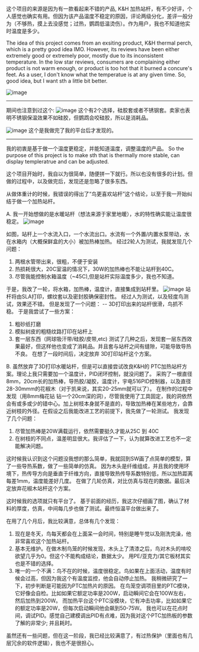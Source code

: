 这个项目的来源是因为有一款看起来不错的产品, K&H 加热站杆，有不少好评，个人感觉也确实有用。但因为该产品温度不稳定的原因，评论两级分化，差评一般分为（不够热，摸上去没感觉；过热，鹦鹉低温烫伤）。作为用户，我也不知道他实时温度是多少。

The idea of this project comes from an exsiting product, K&H thermal perch, which is a pretty good idea IMO. However, its reviews have been either extremely good or extremely poor, mostly due to its inconsistent temperature. In the low star reviews, consumers are complaining either product is not warm enough, or product is too hot that it burned a concure's feet. As a user, I don't know what the temperatue is at any given time. So, good idea, but I want sth a little bit better.

![image](https://user-images.githubusercontent.com/1382734/216394509-73d11a27-817f-42f5-8a2e-8797cb25eaf5.png)


--------------------------------

期间也注意到过这个:
![image](https://user-images.githubusercontent.com/1382734/216998655-c9d83915-6c71-48a7-b8c1-56735950deed.png)
这个有2个选择，硅胶套或者不锈钢套。卖家也表明不锈钢保温效果不如硅胶，但鹦鹉会咬硅胶，所以是消耗品。

![image](https://user-images.githubusercontent.com/1382734/216999318-a674b5d0-ee39-4c8e-a9f2-b08e823a353e.png)
这个是我做完了我的平台后才发现的。

---------------------------------------


我的初衷是基于做一个温度更稳定，并能知道温度，调整温度的产品。
So the purpose of this project is to make sth that is thermally more stable, can display templeratrue and can be adjusted.

这个项目开始时，我自以为很简单，随便拼一下就行。所以也没有很多的计划。但做的过程中，以及做完后，发现还是忽略了很多东西。

从做体重计的时候，我错误的得出了“鸟更喜欢站杆”这个结论，以至于我一开始纠结于做一个加热站杆。

A. 我一开始想做的是水暖站杆（想法来源于家里地暖），水的特性确实能让温度很稳定。
![image](https://user-images.githubusercontent.com/1382734/217002036-5b0dd2e6-5b75-4d1b-b261-a3caefaf3fbb.png)

如图，站杆上一个水流入口，一个水流出口。水流有一个外置/内置水泵带动，水在水箱内（大概保鲜盒的大小）被加热棒加热。
经过2轮人为测试，我就发现几个问题：
1. 两根水管带出来，很粗，不便于安装
2. 热损耗很大，20C室温的情况下，30W的加热棒也不能让站杆到40C。
3. 尽管我能控制水箱温度（~45C),但是站杆实际温度多少，我也不知道。

于是，我改了一轮，将水箱，加热棒，温度计，直接集成到站杆里。
![image](https://user-images.githubusercontent.com/1382734/217003808-a069c635-3005-4b4c-8c07-f2ff547b5dfe.png)
站杆将由SLA打印，螺纹套以及密封胶确保密封性。
经过人为测试，以及轻度鸟测试，效果还不错。
但是发现了一个问题：
   -- 3D打印出来的站杆很滑，鸟抓不稳。
于是我尝试了一些方案：
1. 粗砂纸打磨
2. 模拟树皮的粗糙纹路打印在站杆上
3. 套一层东西（网球吸汗带/硅胶/皮带,etc)
测试了几种之后，发现套一层东西效果最好，但这样他也变成了消耗品。并且套与站杆之间有缝隙，可能导致导热不良。
在想了一段时间后，决定放弃 3D打印站杆这个方案。

B. 虽然放弃了3D打印水暖站杆，但是可以直接尝试改良K&H的 PTC加热站杆方案。理论上我只需要加一个温度计，PID闭环控制，就没问题了。
采购了一根直径8mm，20cm长的加热棒，导热胶/凝胶，温度计，宇电516PID控制器，以及直径28-30mmm的花椒木（对于凯来说，其实20-25mm就可以了）。
在制作的过程中发现（用8mm梅花钻 钻一个20cm深的洞），尽管我使用了工具固定，我的洞依然会有或多或少的错中心。加上树枝本身就不是直的，导致加热棒在某些地方，会靠近树枝的外径。在假设之后我能改进工艺的前提下，我先做了一轮测试。
我发现了几个问题：
1. 尽管加热棒是20W满载运行，依然需要挺久才能从25C 到 40C
2. 在树枝的不同点，温差明显很大。我评估了一下，认为就算改进工艺也不一定能解决问题。

这时候我认识到这个问题没我想的那么简单，我就回到SW画了点简单的模型，算了一些导热系数，做了一些简单的仿真。
因为木头是纤维组成，并且我的使用环境下，热传导方向是垂直于纤维方向，直接导致热传导系数特别低，所以加热距离每差1mm，温度能差好几度。
在做了几轮仿真，对比仿真与现在的数据。最后决定放弃花椒木站杆这个方案。

这时候我的选项就只有平台了。
基于前面的经历，我这次仔细画了图，确认了材料的厚度，仿真，中间每几步也做了测试。最终恒温平台做出来了。

在用了几个月后，我比较满意，总体有几个发现：
1. 现在是冬天，鸟每天都会在上面呆一会时间，特别是睡午觉以及刚洗完澡，他非常喜欢这个加热站杆。
2. 基本无维护。在做木制鸟笼的时候发现，木头上了清漆之后，鸟对木头的啃咬欲望几乎为0。但这个不能构成结论，数据太少。
   用PE/亚克力/其它板材其实也是不错的选择。
3. 唯一的一个不满：鸟不在的时候，温度很稳定。鸟如果在上面活动，温度有时候会过高，但因为我这个有温度监控，他会自动停止加热。
   我稍微研究了一下，初步判断是可能因为PTC加热片的原因。
在鸟笼空调项目里的PTC模块，它好像会自检。比如如果它额定功率是200W，启动瞬间它会在100W左右，然后加热到200W。
而加热平台这个PTC没模块，它有冲击功率，比如如果它的额定功率是20W，但每次启动瞬间他会飙到50-75W。
我也可以在花点时间，调试PID。感觉自己建模调出PID有点难，因为我对这个PTC加热板的参数了解的非常少; 并且耗时。

虽然还有一些问题，但在这一阶段，我已经比较满意了，有过热保护（里面也有几层冗余的软件逻辑），我也不是很担心。





